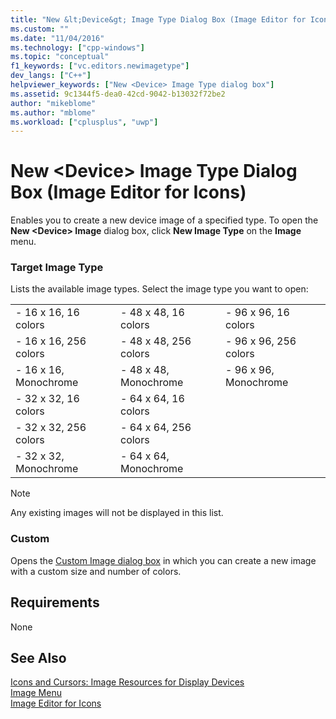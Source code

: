 ```yaml
---
title: "New &lt;Device&gt; Image Type Dialog Box (Image Editor for Icons) | Microsoft Docs"
ms.custom: ""
ms.date: "11/04/2016"
ms.technology: ["cpp-windows"]
ms.topic: "conceptual"
f1_keywords: ["vc.editors.newimagetype"]
dev_langs: ["C++"]
helpviewer_keywords: ["New <Device> Image Type dialog box"]
ms.assetid: 9c1344f5-dea0-42cd-9042-b13032f72be2
author: "mikeblome"
ms.author: "mblome"
ms.workload: ["cplusplus", "uwp"]
---
```

# New &lt;Device&gt; Image Type Dialog Box (Image Editor for Icons)

Enables you to create a new device image of a specified type. To open the **New \<Device> Image** dialog box, click **New Image Type** on the **Image** menu.

### Target Image Type

Lists the available image types. Select the image type you want to open:

||||
|-|-|-|
|-   16 x 16, 16 colors|-   48 x 48, 16 colors|-   96 x 96, 16 colors|
|-   16 x 16, 256 colors|-   48 x 48, 256 colors|-   96 x 96, 256 colors|
|-   16 x 16, Monochrome|-   48 x 48, Monochrome|-   96 x 96, Monochrome|
|-   32 x 32, 16 colors|-   64 x 64, 16 colors||
|-   32 x 32, 256 colors|-   64 x 64, 256 colors||
|-   32 x 32, Monochrome|-   64 x 64, Monochrome||

> [!NOTE]
> Any existing images will not be displayed in this list.

### Custom

Opens the [Custom Image dialog box](custom-image-dialog-box-image-editor-for-icons.md) in which you can create a new image with a custom size and number of colors.

## Requirements

None

## See Also

[Icons and Cursors: Image Resources for Display Devices](../windows/icons-and-cursors-image-resources-for-display-devices-image-editor-for-icons.md)  
[Image Menu](../windows/image-menu-image-editor-for-icons.md)  
[Image Editor for Icons](../windows/image-editor-for-icons.md)